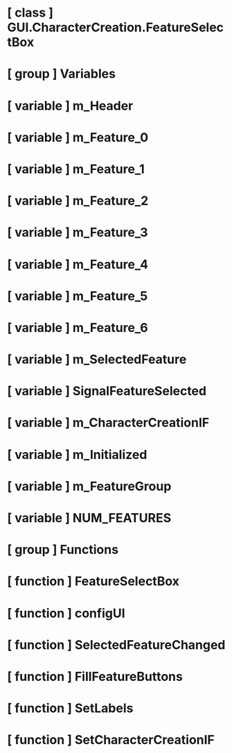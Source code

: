 # [ class ] GUI.CharacterCreation.FeatureSelectBox

# [ group ] Variables

# [ variable ] m_Header

# [ variable ] m_Feature_0

# [ variable ] m_Feature_1

# [ variable ] m_Feature_2

# [ variable ] m_Feature_3

# [ variable ] m_Feature_4

# [ variable ] m_Feature_5

# [ variable ] m_Feature_6

# [ variable ] m_SelectedFeature

# [ variable ] SignalFeatureSelected

# [ variable ] m_CharacterCreationIF

# [ variable ] m_Initialized

# [ variable ] m_FeatureGroup

# [ variable ] NUM_FEATURES

# [ group ] Functions

# [ function ] FeatureSelectBox

# [ function ] configUI

# [ function ] SelectedFeatureChanged

# [ function ] FillFeatureButtons

# [ function ] SetLabels

# [ function ] SetCharacterCreationIF

